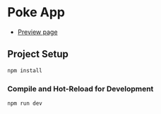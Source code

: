 # Poke App

- [Preview page](https://app-pokemons.netlify.app/)

## Project Setup

```sh
npm install
```

### Compile and Hot-Reload for Development

```sh
npm run dev
```

